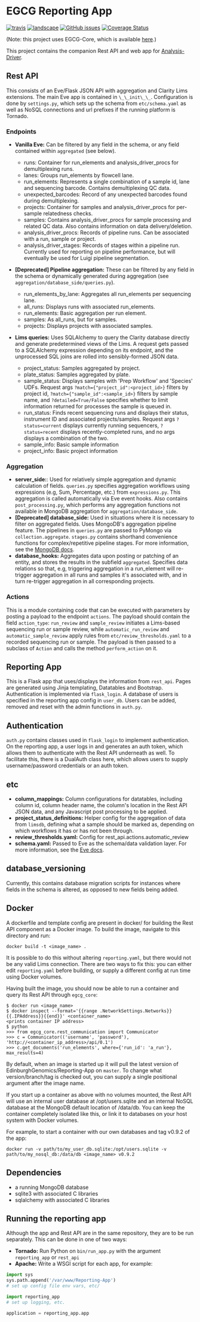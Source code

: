 # EGCG Reporting App
[![travis](https://img.shields.io/travis/EdinburghGenomics/Reporting-App/master.svg)](https://travis-ci.org/EdinburghGenomics/Reporting-App)
[![landscape](https://landscape.io/github/EdinburghGenomics/Reporting-App/master/landscape.svg)](https://landscape.io/github/EdinburghGenomics/Reporting-App)
[![GitHub issues](https://img.shields.io/github/issues/EdinburghGenomics/Reporting-App.svg)](https://github.com/EdinburghGenomics/Reporting-App/issues)
[![Coverage Status](https://coveralls.io/repos/github/EdinburghGenomics/Reporting-App/badge.svg)](https://coveralls.io/github/EdinburghGenomics/Reporting-App)

(Note: this project uses EGCG-Core, which is available [here](https://github.com/EdinburghGenomics/EGCG-Core.git).)

This project contains the companion Rest API and web app for [Analysis-Driver](https://github.com/EdinburghGenomics/Analysis-Driver).


## Rest API
This consists of an Eve/Flask JSON API with aggregation and Clarity Lims extensions. The main Eve app is contained in
`\_\_init\_\_`. Configuration is done by `settings.py`, which sets up the schema from `etc/schema.yaml` as well as NoSQL
connections and url prefixes if the running platform is Tornado.


### Endpoints
- __Vanilla Eve:__ Can be filtered by any field in the schema, or any field contained within `aggregated` (see below).
  - runs: Container for run_elements and analysis_driver_procs for demultiplexing runs.
  - lanes: Groups run_elements by flowcell lane.
  - run_elements: Represents a single combination of a sample id, lane and sequencing barcode. Contains
    demultiplexing QC data.
  - unexpected_barcodes: Record of any unexpected barcodes found during demultiplexing.
  - projects: Container for samples and analysis_driver_procs for per-sample relatedness checks.
  - samples: Contains analysis_driver_procs for sample processing and related QC data. Also contains information on data
    delivery/deletion.
  - analysis_driver_procs: Records of pipeline runs. Can be associated with a run, sample or project.
  - analysis_driver_stages: Records of stages within a pipeline run. Currently used for reporting on
    pipeline performance, but will eventually be used for Luigi pipeline segmentation.

- __[Deprecated] Pipeline aggregation:__ These can be filtered by any field in the schema or dynamically generated during
  aggregation (see `aggregation/database_side/queries.py`).
  - run_elements_by_lane: Aggregates all run_elements per sequencing lane.
  - all_runs: Displays runs with associated run_elements.
  - run_elements: Basic aggregation per run element.
  - samples: As all_runs, but for samples.
  - projects: Displays projects with associated samples.

- __Lims queries:__ Uses SQLAlchemy to query the Clarity database directly and generate predetermined views of the Lims.
  A request gets passed to a SQLAlchemy expression depending on its endpoint, and the unprocessed SQL joins are rolled
  into sensibly-formed JSON data.
  - project_status: Samples aggregated by project.
  - plate_status: Samples aggregated by plate.
  - sample_status: Displays samples with 'Prep Workflow' and 'Species' UDFs. Request args `?match={"project_id":<project_id>}`
    filters by project id, `?match={"sample_id":<sample_id>}` filters by sample name, and `?detailed=True/False`
    specifies whether to limit information returned for processes the sample is queued in.
  - run_status: Finds recent sequencing runs and displays their status, instrument ID and associated projects/samples.
    Request args `?status=current` displays currently running sequencers, `?status=recent`
    displays recently-completed runs, and no args displays a combination of the two.
  - sample_info: Basic sample information
  - project_info: Basic project information


### Aggregation
- __server_side:__: Used for relatively simple aggregation and dynamic calculation of fields. `queries.py`
  specifies aggregation workflows using expressions (e.g, Sum, Percentage, etc.) from `expressions.py`. This
  aggregation is called automatically via Eve event hooks. Also contains `post_processing.py`, which performs
  any aggregation functions not available in MongoDB aggregation for `aggregation/database_side`.
- __[Deprecated] database_side:__ Used in situations where it is necessary to filter on aggregated fields. Uses MongoDB's
  aggregation pipeline feature. The pipelines in `queries.py` are passed to PyMongo via `collection.aggregate`.
  `stages.py` contains shorthand convenience functions for complex/repetitive pipeline stages. For more
  information, see the [MongoDB docs](https://docs.mongodb.com/manual/core/aggregation-pipeline/).
- __database_hooks:__ Aggregates data upon posting or patching of an entity, and stores the results in the subfield
  `aggregated`. Specifies data relations so that, e.g, triggering aggregation in a run_element will re-trigger
   aggregation in all runs and samples it's associated with, and in turn re-trigger aggregation in all corresponding
   projects.


### Actions
This is a module containing code that can be executed with parameters by posting a payload to the endpoint `actions`.
The payload should contain the field `action_type`: `run_review` and `sample_review` initiates a Lims-based sequencing
run or sample review, while `automatic_run_review` and `automatic_sample_review` apply rules from
`etc/review_thresholds.yaml` to a recorded sequencing run or sample. The payload is then passed to a subclass of
`Action` and calls the method `perform_action` on it.


## Reporting App
This is a Flask app that uses/displays the information from `rest_api`. Pages are generated using Jinja
templating, Datatables and Bootstrap. Authentication is implemented via `flask_login`. A database of users is specified in the reporting app config
in `user_db`. Users can be added, removed and reset with the admin functions in `auth.py`.


## Authentication
`auth.py` contains classes used in `flask_login` to implement authentication. On the reporting app, a user logs in and
generates an auth token, which allows them to authenticate with the Rest API underneath as well. To facilitate this,
there is a DualAuth class here, which allows users to supply username/password credentials or an auth token.


## etc
- __column_mappings:__ Column configurations for datatables, including column id, column header name, the
  column's location in the Rest API JSON data, and any Javascript post processing to be applied.
- __project_status_definitions:__ Helper config for the aggregation of data from `limsdb`, defining what a
  sample should be marked as, depending on which workflows it has or has not been through.
- __review_thresholds.yaml:__ Config for rest_api.actions.automatic_review
- __schema.yaml:__ Passed to Eve as the schema/data validation layer. For more information, see the
  [Eve docs](http://python-eve.org/config.html#schema).


## database_versioning
Currently, this contains database migration scripts for instances where fields in the schema is altered, as opposed to
new fields being added.


## Docker
A dockerfile and template config are present in docker/ for building the Rest API component as a Docker image. To build
the image, navigate to this directory and run:

`docker build -t <image_name> .`

It is possible to do this without altering `reporting.yaml`, but there would not be any valid Lims connection.
There are two ways to fix this: you can either edit `reporting.yaml` before building, or supply a different
config at run time using Docker volumes.

Having built the image, you should now be able to run a container and query its Rest API through `egcg_core`:

    $ docker run <image_name>
    $ docker inspect --format='{{range .NetworkSettings.Networks}}{{.IPAddress}}{{end}}' <container_name>
    <prints container IP address>
    $ python
    >>> from egcg_core.rest_communication import Communicator
    >>> c = Communicator(('username', 'password'), 'http://<container_ip_address>/api/0.1')
    >>> c.get_documents('run_elements', where={'run_id': 'a_run'}, max_results=4)

By default, when an image is started up it will pull the latest version of EdinburghGenomics/Reporting-App on
`master`. To change what version/branch/tag is checked out, you can supply a single positional argument after
the image name.

If you start up a container as above with no volumes mounted, the Rest API will use an internal user database
at /opt/users.sqlite and an internal NoSQL database at the MongoDB default location of /data/db. You can keep
the container completely isolated like this, or link it to databases on your host system with Docker volumes.

For example, to start a container with our own databases and tag v0.9.2 of the app:

    docker run -v path/to/my_user_db.sqlite:/opt/users.sqlite -v path/to/my_nosql_db:/data/db <image_name> v0.9.2


## Dependencies
- a running MongoDB database
- sqlite3 with associated C libraries
- sqlalchemy with associated C libraries


## Running the reporting app
Although the app and Rest API are in the same repository, they are to be run separately. This can be done in
one of two ways:
- __Tornado:__ Run Python on `bin/run_app.py` with the argument `reporting_app` or `rest_api`
- __Apache:__ Write a WSGI script for each app, for example:

```python
import sys
sys.path.append('/var/www/Reporting-App')
# set up config file env vars, etc/

import reporting_app
# set up logging, etc.

application = reporting_app.app
```

